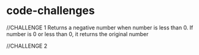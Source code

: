# code-challenges
//CHALLENGE 1
Returns a negative number when number is less than 0. If number is 0 or less than 0, it returns the original number

//CHALLENGE 2
